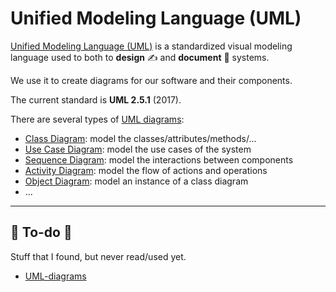 # Unified Modeling Language (UML)

<div class="row row-cols-md-2"><div>

[Unified Modeling Language (UML)](https://www.omg.org/spec/UML/) is a standardized visual modeling language used to both to **design** ✍️ and **document** 📝 systems.

We use it to create diagrams for our software and their components.

The current standard is **UML 2.5.1** (2017).
</div><div>

There are several types of [UML diagrams](https://en.wikipedia.org/wiki/Unified_Modeling_Language#Diagrams):

* [Class Diagram](): model the classes/attributes/methods/...
* [Use Case Diagram](): model the use cases of the system
* [Sequence Diagram](): model the interactions between components
* [Activity Diagram](): model the flow of actions and operations
* [Object Diagram](): model an instance of a class diagram
* ...
</div></div>

<hr class="sep-both">

## 👻 To-do 👻

Stuff that I found, but never read/used yet.

<div class="row row-cols-md-2"><div>

* [UML-diagrams](https://www.uml-diagrams.org/)
</div><div>
</div></div>